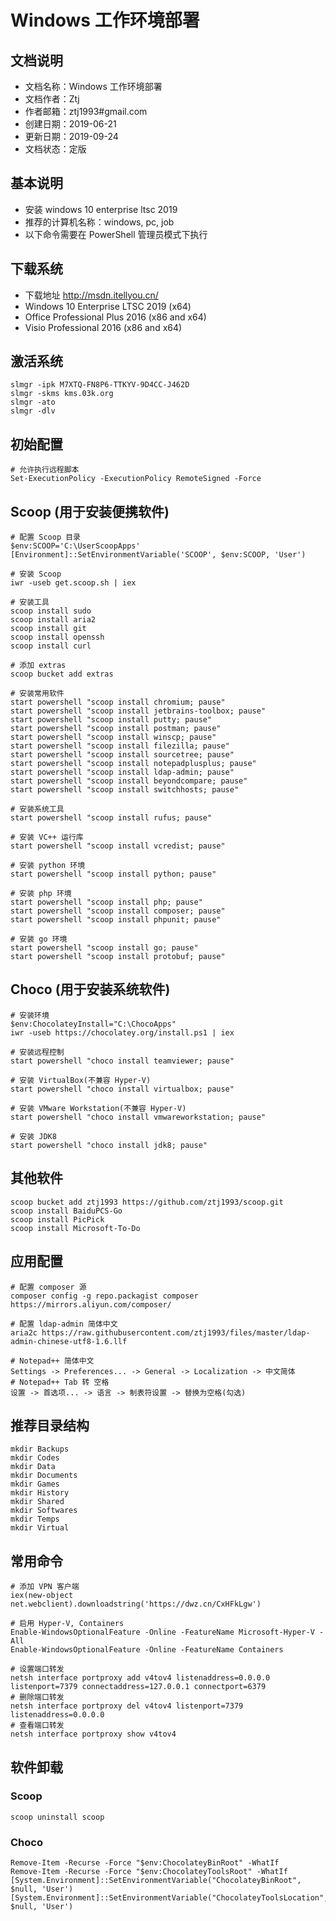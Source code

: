 # Windows 工作环境部署

## 文档说明
- 文档名称：Windows 工作环境部署
- 文档作者：Ztj
- 作者邮箱：ztj1993#gmail.com
- 创建日期：2019-06-21
- 更新日期：2019-09-24
- 文档状态：定版

## 基本说明
- 安装 windows 10 enterprise ltsc 2019
- 推荐的计算机名称：windows, pc, job
- 以下命令需要在 PowerShell 管理员模式下执行

## 下载系统
- 下载地址 http://msdn.itellyou.cn/
- Windows 10 Enterprise LTSC 2019 (x64)
- Office Professional Plus 2016 (x86 and x64)
- Visio Professional 2016 (x86 and x64)

## 激活系统
```
slmgr -ipk M7XTQ-FN8P6-TTKYV-9D4CC-J462D
slmgr -skms kms.03k.org
slmgr -ato
slmgr -dlv
```

## 初始配置
```
# 允许执行远程脚本
Set-ExecutionPolicy -ExecutionPolicy RemoteSigned -Force
```

## Scoop (用于安装便携软件)
```
# 配置 Scoop 目录
$env:SCOOP='C:\UserScoopApps'
[Environment]::SetEnvironmentVariable('SCOOP', $env:SCOOP, 'User')

# 安装 Scoop
iwr -useb get.scoop.sh | iex

# 安装工具
scoop install sudo
scoop install aria2
scoop install git
scoop install openssh
scoop install curl

# 添加 extras
scoop bucket add extras

# 安装常用软件
start powershell "scoop install chromium; pause"
start powershell "scoop install jetbrains-toolbox; pause"
start powershell "scoop install putty; pause"
start powershell "scoop install postman; pause"
start powershell "scoop install winscp; pause"
start powershell "scoop install filezilla; pause"
start powershell "scoop install sourcetree; pause"
start powershell "scoop install notepadplusplus; pause"
start powershell "scoop install ldap-admin; pause"
start powershell "scoop install beyondcompare; pause"
start powershell "scoop install switchhosts; pause"

# 安装系统工具
start powershell "scoop install rufus; pause"

# 安装 VC++ 运行库
start powershell "scoop install vcredist; pause"

# 安装 python 环境
start powershell "scoop install python; pause"

# 安装 php 环境
start powershell "scoop install php; pause"
start powershell "scoop install composer; pause"
start powershell "scoop install phpunit; pause"

# 安装 go 环境
start powershell "scoop install go; pause"
start powershell "scoop install protobuf; pause"
```

## Choco (用于安装系统软件)
```
# 安装环境
$env:ChocolateyInstall="C:\ChocoApps"
iwr -useb https://chocolatey.org/install.ps1 | iex

# 安装远程控制
start powershell "choco install teamviewer; pause"

# 安装 VirtualBox(不兼容 Hyper-V)
start powershell "choco install virtualbox; pause"

# 安装 VMware Workstation(不兼容 Hyper-V)
start powershell "choco install vmwareworkstation; pause"

# 安装 JDK8
start powershell "choco install jdk8; pause"
```

## 其他软件
```
scoop bucket add ztj1993 https://github.com/ztj1993/scoop.git
scoop install BaiduPCS-Go
scoop install PicPick
scoop install Microsoft-To-Do
```

## 应用配置
```
# 配置 composer 源
composer config -g repo.packagist composer https://mirrors.aliyun.com/composer/

# 配置 ldap-admin 简体中文
aria2c https://raw.githubusercontent.com/ztj1993/files/master/ldap-admin-chinese-utf8-1.6.llf

# Notepad++ 简体中文
Settings -> Preferences... -> General -> Localization -> 中文简体
# Notepad++ Tab 转 空格
设置 -> 首选项... -> 语言 -> 制表符设置 -> 替换为空格(勾选)
```

## 推荐目录结构
```
mkdir Backups
mkdir Codes
mkdir Data
mkdir Documents
mkdir Games
mkdir History
mkdir Shared
mkdir Softwares
mkdir Temps
mkdir Virtual
```

## 常用命令
```
# 添加 VPN 客户端
iex(new-object net.webclient).downloadstring('https://dwz.cn/CxHFkLgw')

# 启用 Hyper-V, Containers
Enable-WindowsOptionalFeature -Online -FeatureName Microsoft-Hyper-V -All
Enable-WindowsOptionalFeature -Online -FeatureName Containers

# 设置端口转发
netsh interface portproxy add v4tov4 listenaddress=0.0.0.0 listenport=7379 connectaddress=127.0.0.1 connectport=6379
# 删除端口转发
netsh interface portproxy del v4tov4 listenport=7379 listenaddress=0.0.0.0
# 查看端口转发
netsh interface portproxy show v4tov4
```

## 软件卸载

### Scoop
```
scoop uninstall scoop
```

### Choco
```
Remove-Item -Recurse -Force "$env:ChocolateyBinRoot" -WhatIf
Remove-Item -Recurse -Force "$env:ChocolateyToolsRoot" -WhatIf
[System.Environment]::SetEnvironmentVariable("ChocolateyBinRoot", $null, 'User')
[System.Environment]::SetEnvironmentVariable("ChocolateyToolsLocation", $null, 'User')
```
